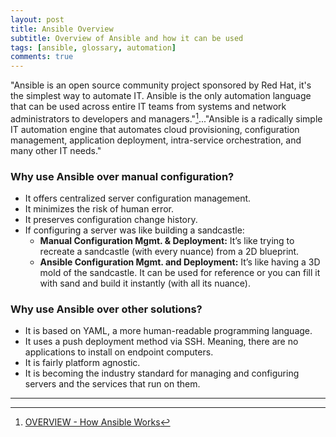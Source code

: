 ```yaml
---
layout: post
title: Ansible Overview
subtitle: Overview of Ansible and how it can be used
tags: [ansible, glossary, automation]
comments: true
---
```

"Ansible is an open source community project sponsored by Red Hat, it's the simplest way to automate IT. Ansible is the only automation language that can be used across entire IT teams from systems and network administrators to developers and managers."[^1]..."Ansible is a radically simple IT automation engine that automates cloud provisioning, configuration management, application deployment, intra-service orchestration, and many other IT needs."

### Why use Ansible over manual configuration?
- It offers centralized server configuration management.
- It minimizes the risk of human error.
- It preserves configuration change history.
- If configuring a server was like building a sandcastle:
  - **Manual Configuration Mgmt. & Deployment:** It’s like trying to recreate a sandcastle (with every nuance) from a 2D blueprint.
  - **Ansible Configuration Mgmt. and Deployment:** It’s like having a 3D mold of the sandcastle. It can be used for reference or you can fill it with sand and build it instantly (with all its nuance).

### Why use Ansible over other solutions?
- It is based on YAML, a more human-readable programming language.
- It uses a push deployment method via SSH. Meaning, there are no applications to install on endpoint computers.
- It is fairly platform agnostic.
- It is becoming the industry standard for managing and configuring servers and the services that run on them.

---
[^1]: [OVERVIEW - How Ansible Works](https://www.ansible.com/overview/how-ansible-works?hsLang=en-us)
